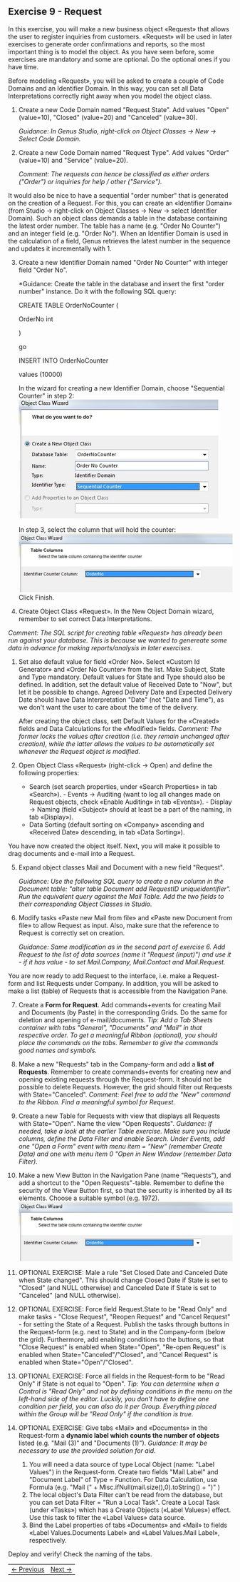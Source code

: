 ## Exercise 9 - Request

In this exercise, you will make a new business object «Request» that allows the user to register inquiries from customers. «Request» will be used in later exercises to generate order confirmations and reports, so the most important thing is to model the object. As you have seen before, some exercises are mandatory and some are optional. Do the optional ones if you have time.

Before modeling «Request», you will be asked to create a couple of Code Domains and an Identifier Domain. In this way, you can set all Data Interpretations correctly right away when you model the object class. 
1. Create a new Code Domain named "Request State". Add values "Open" (value=10), "Closed" (value=20) and "Canceled" (value=30).

   *Guidance: In Genus Studio, right-click on Object Classes -> New -> Select Code Domain.*
2. Create a new Code Domain named "Request Type". Add values "Order" (value=10) and "Service" (value=20).

   *Comment: The requests can hence be classified as either orders ("Order") or inquiries for help / other ("Service").*

It would also be nice to have a sequential "order number" that is generated on the creation of a Request. For this, you can create an «Identifier Domain» (from Studio -> right-click on Object Classes -> New -> select Identifier Domain). Such an object class demands a table in the database containing the latest order number. The table has a name (e.g. "Order No Counter") and an integer field (e.g. "Order No"). When an Identifier Domain is used in the calculation of a field, Genus retrieves the latest number in the sequence and updates it incrementally with 1.

3. Create a new Identifier Domain named "Order No Counter" with integer field "Order No".
   
   *Guidance: Create the table in the database and insert the first "order number" instance. Do it with the following SQL query:   

   CREATE TABLE OrderNoCounter (
   
   OrderNo int
   
   )
   
   go

   INSERT INTO OrderNoCounter
   
   values (10000)
   
   In the wizard for creating a new Identifier Domain, choose "Sequential Counter" in step 2:
![oppg9fig1.JPG](media/oppg9fig1.JPG)
 
   In step 3, select the column that will hold the counter:
![oppg9fig2.JPG](media/oppg9fig2.JPG)
   Click Finish.
  
4. Create Object Class «Request». In the New Object Domain wizard, remember to set correct Data Interpretations.

*Comment: The SQL script for creating table «Request» has already been run against your database. This is because we wanted to genereate some data in advance for making reports/analysis in later exercises.*
   1. Set also default value for field «Order No». Select «Custom Id Generator» and «Order No Counter» from the list. Make Subject, State and Type mandatory. Default values for State and Type should also be defined. In addition, set the default value of Received Date to "Now", but let it be possible to change. Agreed Delivery Date and Expected Delivery Date should have Data Interpretation "Date" (not "Date and Time"), as we don't want the user to care about the time of the delivery.
   
      After creating the object class, sett Default Values for the «Created» fields and Data Calculations for the «Modified» fields.
      *Comment: The former locks the values after creation (i.e. they remain unchanged after creation), while the latter allows the values to be automatically set whenever the Request object is modified.*
   
   2. Open Object Class «Request» (right-click -> Open) and define the following properties:
      - Search (set search properties, under «Search Properties» in tab «Search»).
	- Events -> Auditing (want to log all changes made on Request objects, check «Enable Auditing» in tab «Events»).
	- Display -> Naming (field «Subject» should at least be a part of the naming, in tab «Display»).
      -	Data Sorting (default sorting on «Company» ascending and «Received Date» descending, in tab «Data Sorting»).
  
You have now created the object itself. Next, you will make it possible to drag documents and e-mail into a Request.

5. Expand object classes Mail and Document with a new field "Request".

   *Guidance: Use the following SQL query to create a new column in the Document table: "alter table Document add RequestID uniqueidentifier". Run the equivalent query against the Mail Table. Add the two fields to their corresponding Object Classes in Studio.*
6. Modify tasks «Paste new Mail from file» and «Paste new Document from file» to allow Request as input. Also, make sure that the reference to Request is correctly set on creation.

   *Guidance: Same modification as in the second part of exercise 6. Add Request to the list of data sources (name it "Request (input)") and use it - if it has value - to set Mail.Company, Mail.Contact and Mail.Request.*

You are now ready to add Request to the interface, i.e. make a Request-form and list Requests under Company. In addition, you will be asked to make a list (table) of Requests that is accessible from the Navigation Pane.

7. Create a **Form for Request**. Add commands+events for creating Mail and Documents (by Paste) in the corresponding Grids. Do the same for deletion and opening of e-mail/documents.
   *Tip: Add a Tab Sheets container with tabs "General", "Documents" and "Mail" in that respective order. To get a meaningful Ribbon (optional), you should place the commands on the tabs. Remember to give the commands good names and symbols.*
   
8. Make a new "Requests" tab in the Company-form and add a **list of Requests**. Remember to create commands+events for creating new and opening existing requests through the Request-form. It should not be possible to delete Requests. However, the grid should filter out Requests with State="Canceled".
   *Comment: Feel free to add the "New" command to the Ribbon. Find a meaningful symbol for Request.*
  
9. Create a new Table for Requests with view that displays all Requests with State="Open". Name the view "Open Requests".
   *Guidance: If needed, take a look at the earlier Table exercise. Make sure you include columns, define the Data Filter and enable Search. Under Events, add one "Open a Form" event with menu item = "New" (remember Create Data) and one with menu item 0 "Open in New Window (remember Data Filter).*
   
10. Make a new View Button in the Navigation Pane (name "Requests"), and add a shortcut to the "Open Requests"-table. Remember to define the security of the View Button first, so that the security is inherited by all its elements. Choose a suitable symbol (e.g. 1972).
![oppg9fig3.JPG](media/oppg9fig2.JPG)
  
11. OPTIONAL EXERCISE: Male a rule "Set Closed Date and Canceled Date when State changed". This should change Closed Date if State is set to "Closed" (and NULL otherwise) and Canceled Date if State is set to "Canceled" (and NULL otherwise).

12. OPTIONAL EXERCISE: Force field Request.State to be "Read Only" and make tasks - "Close Request", "Reopen Request" and "Cancel Request" - for setting the State of a Request. Publish the tasks through buttons in the Request-form (e.g. next to State) and in the Company-form (below the grid). Furthermore, add enabling conditions to the buttons, so that "Close Request" is enabled when State="Open", "Re-open Request" is enabled when State="Canceled"/"Closed", and "Cancel Request" is enabled when State="Open"/"Closed".

13. OPTIONAL EXERCISE: Force all fields in the Request-form to be "Read Only" if State is not equal to "Open".
    *Tip: You can determine when a Control is "Read Only" and not by defining conditions in the menu on the left-hand side of the editor. Luckily, you don't have to define one condition per field, you can also do it per Group. Everything placed within the Group will be "Read Only" if the condition is true.*
	
14. OPTIONAL EXERCISE: Give tabs «Mail» and «Documents» in the Request-form a **dynamic label which counts the number of objects** listed (e.g. "Mail (3)" and "Documents (1)").
    *Guidance: It may be necessary to use the provided solution for aid.*
    1. You will need a data source of type Local Object (name: "Label Values") in the Request-form. Create two fields "Mail Label" and "Document Label" of Type = Function. For Data Calculation, use Formula (e.g. "Mail  (" + Misc.ifNull(mail.size(),0).toString() + ")"  )
    2. The local object's Data Filter can't be read from the database, but you can set Data Filter = "Run a Local Task". Create a Local Task (under «Tasks») which has a Create Objects («Label Values») effect. Use this task to filter the «Label Values» data source.
    3. Bind the Label properties of tabs «Documents» and «Mail» to fields «Label Values.Documents Label» and «Label Values.Mail Label», respectively. 

Deploy and verify! Check the naming of the tabs.


<table>
   <tr><td><a href="exercise-08.md"><- Previous</a></td><td align="right"><a href="exercise-10.md">Next -></a></td></tr>
</table>
